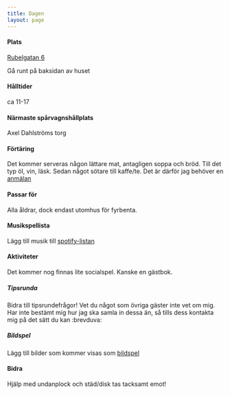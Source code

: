 ```yaml
---
title: Dagen
layout: page
---
```


#### Plats
[Rubelgatan 6](https://maps.app.goo.gl/s5QJx1dpCG939s3C8)

Gå runt på baksidan av huset

#### Hålltider
ca 11-17

#### Närmaste spårvagnshållplats
Axel Dahlströms torg

#### Förtäring
Det kommer serveras någon lättare mat, antagligen soppa och bröd. Till det typ öl, vin, läsk. Sedan något sötare till kaffe/te. Det är därför jag behöver en [anmälan](./bombornot)

#### Passar för
Alla åldrar, dock endast utomhus för fyrbenta.

#### Musikspellista
Lägg till musik till [spotify-listan](https://open.spotify.com/playlist/7eB0CsMO9Bz1TZHcM7rIHd?si=774f86d2bd72478f&pt=fa507bef66a696d026731438727bc038)

#### Aktiviteter
Det kommer nog finnas lite socialspel. Kanske en gästbok.

##### Tipsrunda
Bidra till tipsrundefrågor! Vet du något som övriga gäster inte vet om mig. Har inte bestämt mig hur jag ska samla in dessa än, så tills dess kontakta mig på det sätt du kan :brevduva:

##### Bildspel
Lägg till bilder som kommer visas som [bildspel](https://drive.google.com/drive/folders/1LhAhNqqfXkUMPKcAa7sN8I2c9SEYj3vV?usp=sharing)

#### Bidra
Hjälp med undanplock och städ/disk tas tacksamt emot!

